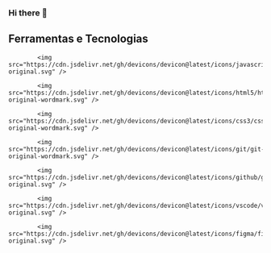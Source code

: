 ### Hi there 👋

<!--
**AmandynhaM001/AmandynhaM001** is a ✨ _special_ ✨ repository because its `README.md` (this file) appears on your GitHub profile.

Here are some ideas to get you started:

- 🔭 I’m currently working on ...
- 🌱 I’m currently learning ...
- 👯 I’m looking to collaborate on ...
- 🤔 I’m looking for help with ...
- 💬 Ask me about ...
- 📫 How to reach me: ...
- 😄 Pronouns: ...
- ⚡ Fun fact: ...
-->

## Ferramentas e Tecnologias

            <img src="https://cdn.jsdelivr.net/gh/devicons/devicon@latest/icons/javascript/javascript-original.svg" />
            
            <img src="https://cdn.jsdelivr.net/gh/devicons/devicon@latest/icons/html5/html5-original-wordmark.svg" />
            
            <img src="https://cdn.jsdelivr.net/gh/devicons/devicon@latest/icons/css3/css3-original-wordmark.svg" />
            
            <img src="https://cdn.jsdelivr.net/gh/devicons/devicon@latest/icons/git/git-original-wordmark.svg" />
            
            <img src="https://cdn.jsdelivr.net/gh/devicons/devicon@latest/icons/github/github-original.svg" />
            
            <img src="https://cdn.jsdelivr.net/gh/devicons/devicon@latest/icons/vscode/vscode-original.svg" />
          
            <img src="https://cdn.jsdelivr.net/gh/devicons/devicon@latest/icons/figma/figma-original.svg" />
          
          
            
          

